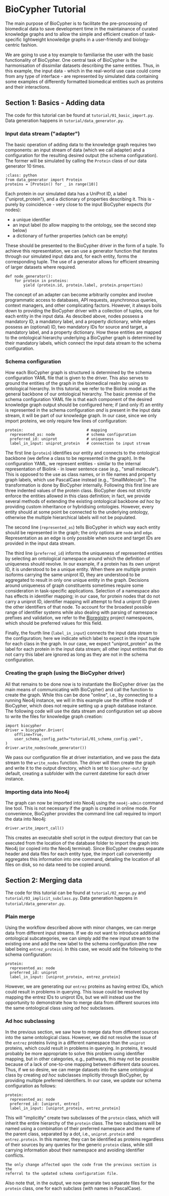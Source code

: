 # BioCypher Tutorial
The main purpose of BioCypher is to facilitate the pre-processing of biomedical
data to save development time in the maintainance of curated knowledge graphs
and to allow the simple and efficient creation of task-specific lightweight
knowledge graphs in a user-friendly and biology-centric fashion.

We are going to use a toy example to familiarise the user with the basic
functionality of BioCypher. One central task of BioCypher is the harmonisation
of dissimilar datasets describing the same entities. Thus, in this example, the
input data - which in the real-world use case could come from any type of
interface - are represented by simulated data containing some examples of
differently formatted biomedical entities such as proteins and their
interactions.

## Section 1: Basics - Adding data
The code for this tutorial can be found at `tutorial/01_basic_import.py`. Data
generation happens in `tutorial/data_generator.py`.

### Input data stream ("adapter")
The basic operation of adding data to the knowledge graph requires two
components: an input stream of data (which we call adapter) and a configuration
for the resulting desired output (the schema configuration). The former will be
simulated by calling the `Protein` class of our data generator 10 times. 

```{code-block}
:class: python
from data_generator import Protein
proteins = [Protein() for _ in range(10)]
```

Each protein in our simulated data has a UniProt ID, a label
("uniprot_protein"), and a dictionary of properties describing it. This is -
purely by coincidence - very close to the input BioCypher expects (for nodes): 
- a unique identifier 
- an input label (to allow mapping to the ontology, see the second step below)
- a dictionary of further properties (which can be empty)

These should be presented to the BioCypher driver in the form of a tuple. To
achieve this representation, we can use a generator function that iterates
through our simulated input data and, for each entity, forms the corresponding
tuple. The use of a generator allows for efficient streaming of larger datasets
where required.

```{code-block} python
def node_generator():
    for protein in proteins:
        yield (protein.id, protein.label, protein.properties)
```

The concept of an adapter can become arbitrarily complex and involve
programmatic access to databases, API requests, asynchronous queries, context
managers, and other complicating factors. However, it always boils down to
providing the BioCypher driver with a collection of tuples, one for each entity
in the input data. As descibed above, nodes possess a mandatory ID, a mandatory
label, and a property dictionary, while edges possess an (optional) ID, two
mandatory IDs for source and target, a mandatory label, and a property
dictionary. How these entities are mapped to the ontological hierarchy
underlying a BioCypher graph is determined by their mandatory labels, which
connect the input data stream to the schema configuration.

<!-- Figure for ID, label, prop of nodes and edges? -->

### Schema configuration
How each BioCypher graph is structured is determined by the schema
configuration YAML file that is given to the driver. This also serves to ground
the entities of the graph in the biomedical realm by using an ontological
hierarchy. In this tutorial, we refer to the Biolink model as the general
backbone of our ontological hierarchy. The basic premise of the schema
configuration YAML file is that each component of the desired knowledge graph
output should be configured here; if (and only if) an entity is represented in
the schema configuration *and* is present in the input data stream, it will be
part of our knowledge graph. In our case, since we only import proteins, we
only require few lines of configuration:

```{yaml}
protein:                            # mapping
  represented_as: node              # schema configuration
  preferred_id: uniprot             # uniqueness
  label_in_input: uniprot_protein   # connection to input stream
```

The first line (`protein`) identifies our entity and connects to the
ontological backbone (we define a class to be represented in the graph). In the
configuration YAML, we represent entities - similar to the internal
representation of Biolink - in lower sentence case (e.g., "small molecule").
This is opposed to the use as class names, or in file names and property graph
labels, which use PascalCase instead (e.g., "SmallMolecule"). The
transformation is done by BioCypher internally. Following this first line are
three indented values of the protein class. BioCypher does not strictly enforce
the entities allowed in this class definition; in fact, we provide several
methods of extending the existing ontological backbone *ad hoc* by providing
custom inheritance or hybridising ontologies. However, every entity should at
some point be connected to the underlying ontology, otherwise the multiple
hierarchical labels will not be populated.

<!-- TODO link to ontology manipulation -->

The second line (`represented_as`) tells BioCypher in which way each entity
should be represented in the graph; the only options are `node` and `edge`.
Representation as an edge is only possible when source and target IDs are
provided in the input data stream.

The third line (`preferred_id`) informs the uniqueness of represented entities
by selecting an ontological namespace around which the definition of uniqueness
should revolve. In our example, if a protein has its own uniprot ID, it is
understood to be a unique entity. When there are multiple protein isoforms
carrying the same uniprot ID, they are understood to be aggregated to result in
only one unique entity in the graph. Decisions around uniqueness of graph
constituents sometimes require some consideration in task-specific
applications. Selection of a namespace also has effects in identifier mapping;
in our case, for protein nodes that do not carry a uniprot ID, identifier
mapping will attempt to find a uniprot ID given the other identifiers of that
node. To account for the broadest possible range of identifier systems while
also dealing with parsing of namespace prefixes and validation, we refer to the
[Bioregistry](https://bioregistry.io) project namespaces, which should be
preferred values for this field.

Finally, the fourth line (`label_in_input`) connects the input data stream to
the configuration; here we indicate which label to expect in the input tuple
for each class in the graph. In our case, we expect "uniprot_protein" as the
label for each protein in the input data stream; all other input entities that
do not carry this label are ignored as long as they are not in the schema
configuration.

### Creating the graph (using the BioCypher driver)
All that remains to be done now is to instantiate the BioCypher driver (as the
main means of communicating with BioCypher) and call the function to create the
graph. While this can be done "online", i.e., by connecting to a running Neo4j
instance, we will in this example use the offline mode of BioCypher, which does
not require setting up a graph database instance. The following code will use
the data stream and configuration set up above to write the files for knowledge
graph creation:

```{python}
import biocypher
driver = biocypher.Driver(
    offline=True,
    user_schema_config_path="tutorial/01_schema_config.yaml",
)
driver.write_nodes(node_generator())
```

We pass our configuration file at driver instantiation, and we pass the data
stream to the `write_nodes` function. The driver will then create the graph and
write it to the output directory, which is set to `biocypher-out/` by default,
creating a subfolder with the current datetime for each driver instance.

### Importing data into Neo4j
The graph can now be imported into Neo4j using the `neo4j-admin` command line
tool. This is not necessary if the graph is created in online mode. For
convenience, BioCypher provides the command line call required to import the
data into Neo4j:

```
driver.write_import_call()
```

This creates an executable shell script in the output directory that can be
executed from the location of the database folder to import the graph into
Neo4j (or copied into the Neo4j terminal). Since BioCypher creates separate
header and data files for each entity type, the import call conveniently
aggregates this information into one command, detailing the location of all
files on disk, so no data need to be copied around.

## Section 2: Merging data
The code for this tutorial can be found at `tutorial/02_merge.py` and
`tutorial/03_implicit_subclass.py`. Data generation happens in
`tutorial/data_generator.py`.

### Plain merge
Using the workflow described above with minor changes, we can merge data from
different input streams. If we do not want to introduce additional ontological
subcategories, we can simply add the new input stream to the existing one and
add the new label to the schema configuration (the new label being
`entrez_protein`). In this case, we would add the following to the schema
configuration:

```{yaml}
protein:
  represented_as: node
  preferred_id: uniprot
  label_in_input: [uniprot_protein, entrez_protein]
```

However, we are generating our `entrez` proteins as having entrez IDs, which 
could result in problems in querying. This issue could be resolved by mapping
the entrez IDs to uniprot IDs, but we will instead use the opportunity to
demonstrate how to merge data from different sources into the same ontological
class using *ad hoc* subclasses.

### Ad hoc subclassing
In the previous section, we saw how to merge data from different sources into
the same ontological class. However, we did not resolve the issue of the
`entrez` proteins living in a different namespace than the `uniprot` proteins,
which could result in problems in querying. In proteins, it would probably be
more appropriate to solve this problem using identifier mapping, but in other
categories, e.g., pathways, this may not be possible because of a lack of
one-to-one mapping between different data sources. Thus, if we so desire, we
can merge datasets into the same ontological class by creating *ad hoc*
subclasses implicitly through BioCypher, by providing multiple preferred
identifiers. In our case, we update our schema configuration as follows:

```{code-block} yaml
protein:
  represented_as: node
  preferred_id: [uniprot, entrez]
  label_in_input: [uniprot_protein, entrez_protein]
```

This will "implicitly" create two subclasses of the `protein` class, which will
inherit the entire hierarchy of the `protein` class. The two subclasses will be
named using a combination of their preferred namespace and the name of the
parent class, separated by a dot, i.e., `uniprot.protein` and `entrez.protein`.
In this manner, they can be identified as proteins regardless of their sources
by any queries for the generic `protein` class, while still carrying
information about their namespace and avoiding identifier conflicts.

```{note}
The only change affected upon the code from the previous section is the
referral to the updated schema configuration file.
```

Also note that, in the output, we now generate two separate files for the
`protein` class, one for each subclass (with names in PascalCase). 